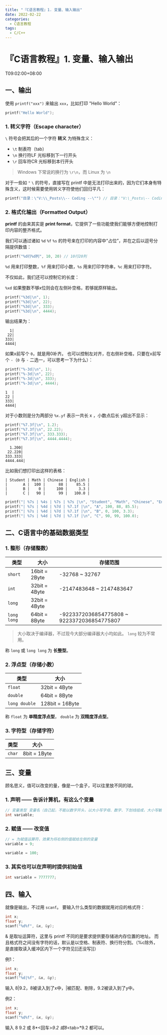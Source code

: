 ```yaml
---
title: "『C语言教程』1. 变量、输入输出"
date: 2022-02-22
categories:
  - C语言教程
tags:
  - C/C++
---
```


# 『C语言教程』1. 变量、输入输出

T09:02:00+08:00
## 一、输出
使用 `printf("xxx")` 来输出 `xxx`，比如打印 "Hello World"：
```c
printf("Hello World");
```

### 1. 转义字符（Escape character）
`\` 符号会把其后的一个字符 **转义** 为特殊含义：
- `\t` 制表符（tab）
- `\n` 换行符LF 光标移到下一行开头
- `\r` 回车符CR 光标移到本行开头
> Windows 下常说的换行为 `\r\n`，而 Linux 为 `\n`

<!-- more -->

对于一些如 `"` `\` 的符号，直接写在 printf 中是无法打印出来的，因为它们本身有特殊含义，这时候需要使用转义字符使他们回归平凡：

```c
printf("目录：\"V:\\_Posts\\-- Coding --\"") // 目录："V:\_Posts\-- Coding --"
```
### 2. 格式化输出（Formatted Output）
**printf** 的由来其实是 **print format**，它提供了一些功能使我们能够方便地控制打印内容的整齐格式。

我们可以通过诸如 `%d` `%f` `%s` 的符号来在打印的内容中“占位”，并在之后以逗号分隔提供数值：
```c
printf("%d行%d列", 10, 20) // 10行20列
```

`%d` 用来打印整数，`%f` 用来打印小数，`%s` 用来打印字符串，`%c` 用来打印字符。

不仅如此，我们还可以控制它的长度：

`%xd` 如果整数不够x位则会在左侧补空格，若够就原样输出。

```c
printf("%3d|\n", 1);
printf("%3d|\n", 22);
printf("%3d|\n", 333);
printf("%3d|\n", 4444);
```

输出结果为：

```
  1|
 22|
333|
4444|
```

如果x前写个 `0`，就是用0补齐。
也可以控制左对齐，在右侧补空格，只要在x前写个 `-`（`0` 与 `-` 二选一，可以思考一下为什么）：

```c
printf("%-3d|\n", 1);
printf("%-3d|\n", 22);
printf("%-3d|\n", 333);
printf("%-3d|\n", 4444);
```

```
1  |
22 |
333|
4444|
```


对于小数则是分为两部分 `%x.yf` 表示一共长 x ，小数点后长 y超出不显示：

```c
printf("%7.3f|\n", 1.2);
printf("%7.3f|\n", 22.22);
printf("%7.3f|\n", 333.333);
printf("%7.3f|\n", 4444.4444);
```

```
  1.200|
 22.220|
333.333|
4444.444|
```

比如我们想打印出这样的表格：

```
| Student | Math | Chinese | English |
|       A |  100 |      88 |    85.5 |
|       B |    0 |     100 |     3.3 |
|       C |   90 |      99 |   100.0 |
```


```c
printf("| %7s | %4s | %7s | %7s |\n", "Student", "Math", "Chinese", "English");
printf("| %7s | %4d | %7d | %7.1f |\n", "A", 100, 88, 85.5);
printf("| %7s | %4d | %7d | %7.1f |\n", "B", 0, 100, 3.3);
printf("| %7s | %4d | %7d | %7.1f |\n", "C", 90, 99, 100.0);
```

## 二、C语言中的基础数据类型
### 1. 整形（存储整数）
| 类型        | 大小          | 存储范围                                   |
| ----------- | ------------- | ------------------------------------------ |
| `short`     | 16bit = 2Byte | -32768 ~ 32767                             |
| `int`       | 32bit = 4Byte | -2147483648 ~ 2147483647                   |
| `long`      | 32bit = 4Byte |                                            |
| `long long` | 64bit = 8Byte | -9223372036854775808 ~ 9223372036854775807 |

> 大小取决于编译器，不过现今大部分编译器大小均如此。
> `long` 较为不常用。

称 `long` 或 `long long` 为 **长整型**。

### 2. 浮点型（存储小数）
| 类型          | 大小            |
| ------------- | --------------- |
| `float`       | 32bit = 4Byte   |
| `double`      | 64bit = 8Byte   |
| `long double` | 128bit = 16Byte |

称 `float` 为 **单精度浮点型**， `double` 为 **双精度浮点型**。

### 3. 字符型（存储字符）
| 类型   | 大小         |
| ------ | ------------ |
| `char` | 8bit = 1Byte |

## 三、变量
顾名思义，值可以改变的量，像是一个盒子，可以往里放不同的球。

### 1. 声明 —— 告诉计算机，有这么个变量
```c
// 变量类型 变量名（自己起，不能以数字开头，以大小写字母、数字、下划线组成，大小写敏感）
int variable;
```

### 2. 赋值 —— 改变值
```c
// = 为赋值运算符，效果为将右侧的值赋给左侧的变量
variable = 9;

variable = 100;
```

### 3. 其实也可以在声明时提供初始值
```c
int variable = 7777777;
```

## 四、输入
 就像是输出，不过用 `scanf`。
 要输入什么类型的数据就用对应的格式符：

 ```c
int x;
float y;
scanf("%d%f", &x, &y); 
 ```
 & 是取址运算符，这里与 printf 不同的是要求提供要存储进内存位置的地址。
 而且格式符之间没有字符的话，默认是以空格、制表符、换行符分割。（%c除外，是直接取读入缓冲区内下一个字符见[[还没写]]）

例1：

```c
int x;
float y;
scanf("%d|%f", &x, &y);
```

输入 8|9.2，8被读入到了x中，|被匹配、剔除，9.2被读入到了y中。

例2：

```c
int x;
float y;
scanf("%d%f", &x, &y);
```

输入 8 9.2 或 8*<回车>*9.2 或8*\<tab\>*9.2 都可以。